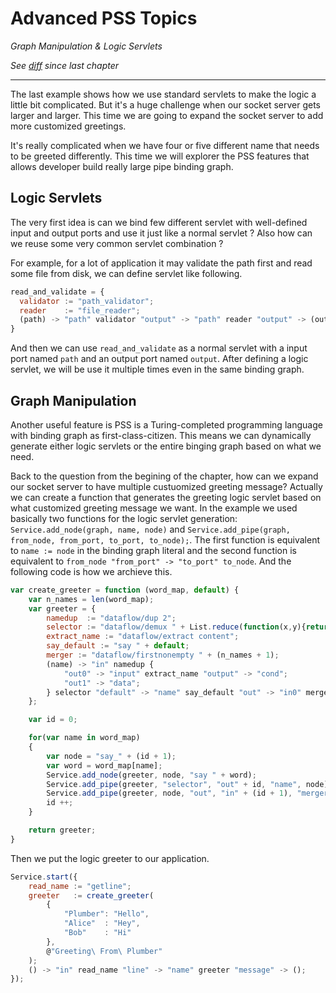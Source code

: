 # Advanced PSS Topics
*Graph Manipulation & Logic Servlets*

*See [diff](https://github.com/38/plumber-tutorial/compare/10-reusable-servlet-and-standard-servlets...11-graph-generator-src) since last chapter*

---

The last example shows how we use standard servlets to make the logic a little bit complicated. But it's a huge challenge when our socket server gets larger and larger. This time we are going to expand the socket server to add more customized greetings. 

It's really complicated when we have four or five different name that needs to be greeted differently. This time we will explorer the PSS features that allows developer build really large pipe binding graph.

## Logic Servlets

The very first idea is can we bind few different servlet with well-defined input and output ports and use it just like a normal servlet ? Also how can we reuse some very common servlet combination ? 

For example, for a lot of application it may validate the path first and read some file from disk, we can define servlet like following.

```javascript
read_and_validate = {
  validator := "path_validator";
  reader    := "file_reader";
  (path) -> "path" validator "output" -> "path" reader "output" -> (output);
}
```

And then we can use `read_and_validate` as a normal servlet with a input port named `path` and an output port named `output`.
After defining a logic servlet, we will be use it multiple times even in the same binding graph. 

## Graph Manipulation

Another useful feature is PSS is a Turing-completed programming language with binding graph as first-class-citizen. 
This means we can dynamically generate either logic servlets or the entire binging graph based on what we need. 

Back to the question from the begining of the chapter, how can we expand our socket server to have multiple custuomized greeting message? Actually we can create a function that generates the greeting logic servlet based on what customized greeting message we want. In the example we used basically two functions for the logic servlet generation: `Service.add_node(graph, name, node)` and `Service.add_pipe(graph, from_node, from_port, to_port, to_node);`. The first function is equivalent to `name := node` in the binding graph literal and the second function is equivalent to `from_node "from_port" -> "to_port" to_node`. And the following code is how we archieve this.

```javascript
var create_greeter = function (word_map, default) {
	var n_names = len(word_map);
	var greeter = {
		namedup  := "dataflow/dup 2";
		selector := "dataflow/demux " + List.reduce(function(x,y){return x + " " + y;}, Dict.keys(word_map));
		extract_name := "dataflow/extract content";
		say_default := "say " + default;
		merger := "dataflow/firstnonempty " + (n_names + 1);
		(name) -> "in" namedup {
			"out0" -> "input" extract_name "output" -> "cond";
			"out1" -> "data";
		} selector "default" -> "name" say_default "out" -> "in0" merger "out" -> (message);
	};

	var id = 0;

	for(var name in word_map)
	{
		var node = "say_" + (id + 1);
		var word = word_map[name];
		Service.add_node(greeter, node, "say " + word);
		Service.add_pipe(greeter, "selector", "out" + id, "name", node);
		Service.add_pipe(greeter, node, "out", "in" + (id + 1), "merger");
		id ++;
	}

	return greeter;
}
```

Then we put the logic greeter to our application.

```javascript
Service.start({
	read_name := "getline";
	greeter   := create_greeter(
		{
			"Plumber": "Hello",
			"Alice"  : "Hey",
			"Bob"    : "Hi"
		},
		@"Greeting\ From\ Plumber"
	);
	() -> "in" read_name "line" -> "name" greeter "message" -> ();
});
```
